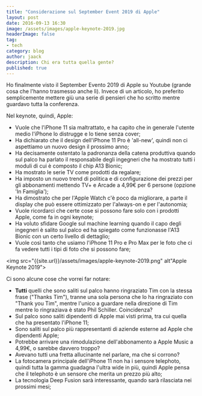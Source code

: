 ```yaml
---
title: "Considerazione sul September Event 2019 di Apple"
layout: post
date: 2016-09-13 16:30
image: /assets/images/apple-keynote-2019.jpg
headerImage: false
tag:
- tech
category: blog
author: jaack
description: Chi era tutta quella gente?
published: true
---
```


Ho finalmente visto il September Evento 2019 di Apple su Youtube (grande cosa che l'hanno trasmesso anche lì). Invece di un articolo, ho preferito semplicemente mettere giù una serie di pensieri che ho scritto mentre guardavo tutta la conferenza.

Nel keynote, quindi, Apple:
* Vuole che l'iPhone 11 sia maltrattato, e ha capito che in generale l'utente medio l'iPhone lo distrugge e lo tiene senza cover;
* Ha dichiarato che il design dell'iPhone 11 Pro è 'all-new', quindi non ci aspettiamo un nuovo design il prossimo anno;
* Ha decisamente ostentato la padronanza della catena produttiva quando sul palco ha parlato il responsabile degli ingegneri che ha mostrato tutti i moduli di cui è composto il chip A13 Bionic;
* Ha mostrato le serie TV come prodotti da regalare;
* Ha imposto un nuovo trend di politica e di configurazione dei prezzi per gli abbonamenti mettendo TV+ e Arcade a 4,99€ per 6 persone (opzione 'In Famiglia');
* Ha dimostrato che per l'Apple Watch c'è poco da migliorare, a parte il display che può essere ottimizzato per l'always-on e per l'autonomia;
* Vuole ricordarci che certe cose si possono fare solo con i prodotti Apple, come fa in ogni keynote;
* Ha voluto sfidare Google sul machine learning quando il capo degli ingegneri è salito sul palco ed ha spiegato come funzionasse l'A13 Bionic con un certo livello di dettaglio;
* Vuole così tanto che usiamo l'iPhone 11 Pro e Pro Max per le foto che ci fa vedere tutti i tipi di foto che si possono fare;

<img src="{{site.url}}/assets/images/apple-keynote-2019.png" alt"Apple Keynote 2019">

Ci sono alcune cose che vorrei far notare:
* **Tutti** quelli che sono saliti sul palco hanno ringraziato Tim con la stessa frase ("Thanks Tim"), tranne una sola persona che lo ha ringraziato con "Thank you Tim", mentre l'unico a guardare nella direzione di Tim mentre lo ringraziava è stato Phil Schiller. Coincidenza?
* Sul palco sono saliti dipendenti di Apple mai visti prima, tra cui quella che ha presentato l'iPhone 11;
* Sono saliti sul palco più rappresentanti di aziende esterne ad Apple che dipendenti Apple;
* Potrebbe arrivare una rimodulazione dell'abbonamento a Apple Music a 4,99€, o sarebbe davvero troppo?
* Avevano tutti una fretta allucinante nel parlare, ma che si corrono?
* La fotocamera principale dell'iPhone 11 non ha i sensore telephoto, quindi tutta la gamma guadagna l'ultra wide in più, quindi Apple pensa che il telephoto è un sensore che merita un prezzo più alto;
* La tecnologia Deep Fusion sarà interessante, quando sarà rilasciata nei prossimi mesi;
